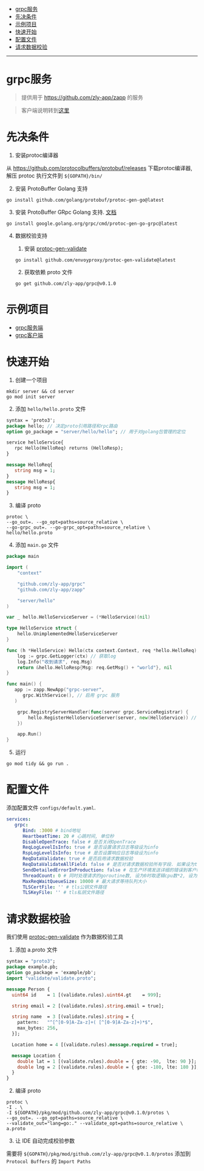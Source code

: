 <!-- TOC -->

- [grpc服务](#grpc%E6%9C%8D%E5%8A%A1)
- [先决条件](#%E5%85%88%E5%86%B3%E6%9D%A1%E4%BB%B6)
- [示例项目](#%E7%A4%BA%E4%BE%8B%E9%A1%B9%E7%9B%AE)
- [快速开始](#%E5%BF%AB%E9%80%9F%E5%BC%80%E5%A7%8B)
- [配置文件](#%E9%85%8D%E7%BD%AE%E6%96%87%E4%BB%B6)
- [请求数据校验](#%E8%AF%B7%E6%B1%82%E6%95%B0%E6%8D%AE%E6%A0%A1%E9%AA%8C)

<!-- /TOC -->
---

# grpc服务

> 提供用于 https://github.com/zly-app/zapp 的服务

> 客户端说明转到[这里](./client)

# 先决条件


1. 安装protoc编译器

从 https://github.com/protocolbuffers/protobuf/releases 下载protoc编译器, 解压 protoc 执行文件到 `${GOPATH}/bin/`

2. 安装 ProtoBuffer Golang 支持

```shell
go install github.com/golang/protobuf/protoc-gen-go@latest
```

3. 安装 ProtoBuffer GRpc Golang 支持. [文档](https://grpc.io/docs/languages/go/quickstart/)

```shell
go install google.golang.org/grpc/cmd/protoc-gen-go-grpc@latest
```

4. 数据校验支持

   1. 安装 [protoc-gen-validate](https://github.com/envoyproxy/protoc-gen-validate)

   ```shell
   go install github.com/envoyproxy/protoc-gen-validate@latest
   ```

   2. 获取依赖 proto 文件

   ```shell
   go get github.com/zly-app/grpc@v0.1.0
   ```

# 示例项目

+ [grpc服务端](example/server/main.go)
+ [grpc客户端](example/client/main.go)

# 快速开始

1. 创建一个项目

```shell
mkdir server && cd server
go mod init server
```

2. 添加 `hello/hello.proto` 文件

```protobuf
syntax = 'proto3';
package hello; // 决定proto引用路径和rpc路由
option go_package = "server/hello/hello"; // 用于对golang包管理的定位

service helloService{
   rpc Hello(HelloReq) returns (HelloResp);
}

message HelloReq{
   string msg = 1;
}
message HelloResp{
   string msg = 1;
}
```

3. 编译 proto
   
```shell
protoc \
--go_out=. --go_opt=paths=source_relative \
--go-grpc_out=. --go-grpc_opt=paths=source_relative \
hello/hello.proto
```

4. 添加 `main.go` 文件

```go
package main

import (
	"context"

	"github.com/zly-app/grpc"
	"github.com/zly-app/zapp"

	"server/hello"
)

var _ hello.HelloServiceServer = (*HelloService)(nil)

type HelloService struct {
	hello.UnimplementedHelloServiceServer
}

func (h *HelloService) Hello(ctx context.Context, req *hello.HelloReq) (*hello.HelloResp, error) {
	log := grpc.GetLogger(ctx) // 获取log
	log.Info("收到请求", req.Msg)
	return &hello.HelloResp{Msg: req.GetMsg() + "world"}, nil
}

func main() {
   app := zapp.NewApp("grpc-server",
      grpc.WithService(), // 启用 grpc 服务
   )

	grpc.RegistryServerHandler(func(server grpc.ServiceRegistrar) {
		hello.RegisterHelloServiceServer(server, new(HelloService)) // 注册 hello 服务
	})

	app.Run()
}
```

5. 运行

```shell
go mod tidy && go run .
```

# 配置文件

添加配置文件 `configs/default.yaml`.

```yaml
services:
   grpc:
      Bind: :3000 # bind地址
      HeartbeatTime: 20 # 心跳时间, 单位秒
      DisableOpenTrace: false # 是否关闭OpenTrace
      ReqLogLevelIsInfo: true # 是否设置请求日志等级设为info
      RspLogLevelIsInfo: true # 是否设置响应日志等级设为info
      ReqDataValidate: true # 是否启用请求数据校验
      ReqDataValidateAllField: false # 是否对请求数据校验所有字段. 如果设为true, 会对所有字段校验并返回所有的错误. 如果设为false, 校验错误会立即返回.
      SendDetailedErrorInProduction: false # 在生产环境发送详细的错误到客户端. 如果设为 false, 在生产环境且错误状态码为 Unknown, 则会返回 service internal error 给客户端.
      ThreadCount: 0 # 同时处理请求的goroutine数, 设为0时取逻辑cpu数*2, 设为负数时不作任何限制, 每个请求由独立的线程执行
      MaxReqWaitQueueSize: 10000 # 最大请求等待队列大小
      TLSCertFile: '' # tls公钥文件路径
      TLSKeyFile: '' # tls私钥文件路径
```

# 请求数据校验

我们使用 [protoc-gen-validate](https://github.com/envoyproxy/protoc-gen-validate) 作为数据校验工具

1. 添加 a.proto 文件

```protobuf
syntax = "proto3";
package example.pb;
option go_package = 'example/pb';
import "validate/validate.proto";

message Person {
  uint64 id    = 1 [(validate.rules).uint64.gt    = 999];

  string email = 2 [(validate.rules).string.email = true];

  string name  = 3 [(validate.rules).string = {
    pattern:   "^[^[0-9]A-Za-z]+( [^[0-9]A-Za-z]+)*$",
    max_bytes: 256,
  }];

  Location home = 4 [(validate.rules).message.required = true];

  message Location {
    double lat = 1 [(validate.rules).double = { gte: -90,  lte: 90 }];
    double lng = 2 [(validate.rules).double = { gte: -180, lte: 180 }];
  }
}
```

2. 编译 proto

```shell
protoc \
-I . \
-I ${GOPATH}/pkg/mod/github.com/zly-app/grpc@v0.1.0/protos \
--go_out=. --go_opt=paths=source_relative \
--validate_out="lang=go:." --validate_opt=paths=source_relative \
a.proto
```

3. 让 IDE 自动完成校验参数

需要将 `${GOPATH}/pkg/mod/github.com/zly-app/grpc@v0.1.0/protos` 添加到 `Protocol Buffers` 的 `Import Paths`
